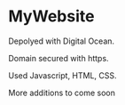 # MyWebsite

Depolyed with Digital Ocean.

Domain secured with https.

Used Javascript, HTML, CSS.

More additions to come soon
